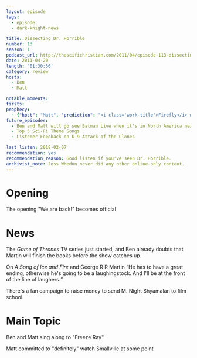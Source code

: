 ```yaml
---
layout: episode
tags:
  - episode
  - dark-knight-news 

title: Dissecting Dr. Horrible
number: 13
season: 1
podcast_url: http://thescifichristian.com/2011/04/episode-113-dissecting-dr-horrible/
date: 2011-04-20
length: '01:30:56'
category: review
hosts:
  - Ben
  - Matt

notable_moments:
firsts: 
prophecy: 
  - {"host": "Matt", "prediction": "<i class='work-title'>Firefly</i> will be back", "veracity": false, "comments": "It's not as of 2018, and Ben and Matt no longer want it to return."}
future_episodes: 
  - Ben and Matt will go see Batman Live when it's in North America next year
  - Top 5 Sci-Fi Theme Songs
  - Listener Feedback on № 9 Attack of the Clones

last_listen: 2018-02-07
recommendation: yes
recommendation_reason: Good listen if you've seen Dr. Horrible.
archivist_note: Joss Whedon never did any other online-only content.
---
```

# Opening
The opening "We are back!" becomes official



# News
The <i class="work-title">Game of Thrones</i> TV series just started, and Ben already doubts that Martin will finish the books before the show catches up.

<div class="quote">
  <span class="quote-context is-size-6">On <i class="work-title">A Song of Ice and Fire</i> and George R R Martin</span>
  <q class="matt">He has to have a great ending, otherwise he's going to be a laughingstock. And I'll be at the front of the line of laughers.</q>
</div>

There's a fan campaign to raise money to send M. Night Shyamalan to film school.



# Main Topic
Ben and Matt sing along to "Freeze Ray"

Matt committed to "definitely" watch Smallville at some point